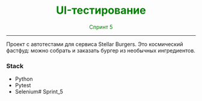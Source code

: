 <span style="color: green">
<h1 align="center">UI-тестирование</h1>
<center>Спринт 5 </center>
 </span>


* * *

Проект с автотестами для сервиса Stellar Burgers. Это космический фастфуд: можно собрать и заказать бургер из необычных ингредиентов.

### Stack 
- Python
- Pytest
- Selenium#   S p r i n t _ 5  
 